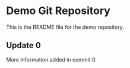 # Demo Git Repository

This is the README file for the demo repository.
## Update 0
More information added in commit 0.